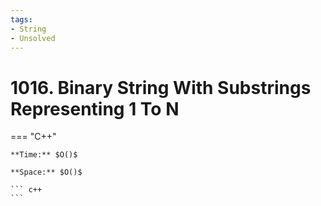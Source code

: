 ```yaml
---
tags:
- String
- Unsolved
---
```



# 1016. Binary String With Substrings Representing 1 To N

=== "C++"

    **Time:** $O()$

    **Space:** $O()$

    ``` c++
    ```